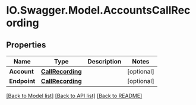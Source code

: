 # IO.Swagger.Model.AccountsCallRecording
## Properties

Name | Type | Description | Notes
------------ | ------------- | ------------- | -------------
**Account** | [**CallRecording**](CallRecording.md) |  | [optional] 
**Endpoint** | [**CallRecording**](CallRecording.md) |  | [optional] 

[[Back to Model list]](../README.md#documentation-for-models) [[Back to API list]](../README.md#documentation-for-api-endpoints) [[Back to README]](../README.md)

